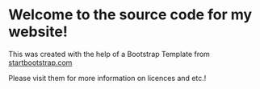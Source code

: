 Welcome to the source code for my website! 
==========================================

This was created with the help of a Bootstrap Template from [startbootstrap.com](https://startbootstrap.com/)

Please visit them for more information on licences and etc.!
